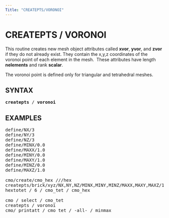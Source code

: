 ```yaml
---
Title: "CREATEPTS/VORONOI"
---
```



# CREATEPTS / VORONOI #


This routine creates new mesh object attributes called **xvor**, **yvor**, and **zvor** if they do not already exist. They
 contain the x,y,z coordinates of the voronoi point of each element in
 the mesh.  These attributes have length **nelements** and rank **scalar**.   
 
The voronoi point is defined only for triangular and tetrahedral meshes.

 
## SYNTAX ##
<pre>
<b>createpts</b> / <b>voronoi</b>
</pre>

## EXAMPLES ##
<pre>
define/NX/3
define/NY/3
define/NZ/3
define/MINX/0.0
define/MAXX/1.0
define/MINY/0.0
define/MAXY/1.0
define/MINZ/0.0
define/MAXZ/1.0

cmo/create/cmo_hex ///hex
createpts/brick/xyz/NX,NY,NZ/MINX,MINY,MINZ/MAXX,MAXY,MAXZ/1,1,1
hextotet / 6 / cmo_tet / cmo_hex

cmo / select / cmo_tet
createpts / voronoi
cmo/ printatt / cmo_tet / -all- / minmax
</pre>
